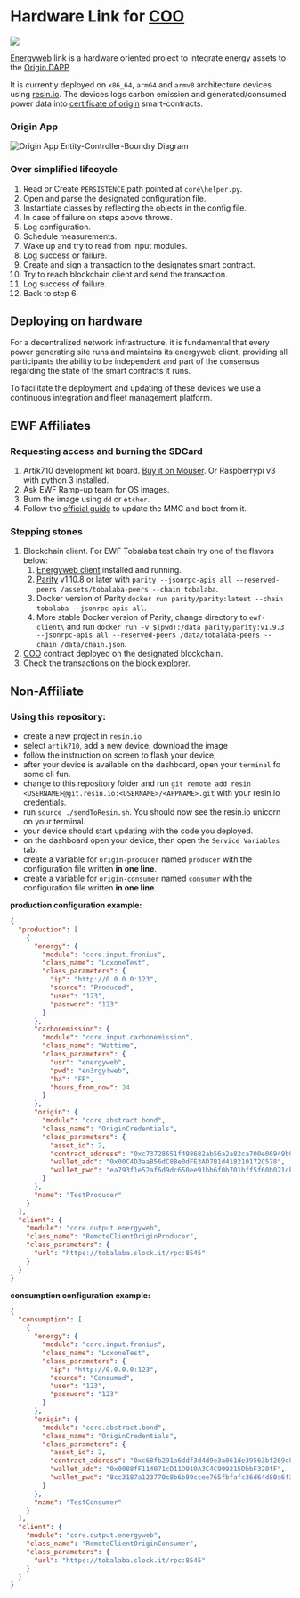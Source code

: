 # Hardware Link for [COO](https://github.com/energywebfoundation/ewf-coo)
[![](https://img.shields.io/badge/version-dev-red.svg)](https://softwareengineering.stackexchange.com/questions/61726/define-production-ready)

[Energyweb](energyweb.org) link is a hardware oriented project to integrate energy assets to the [Origin DAPP](](https://github.com/energywebfoundation/ewf-coo)).

It is currently deployed on `x86_64`, `arm64` and `armv8` architecture devices using [resin.io](resin.io). The devices logs carbon emission and generated/consumed power data into [certificate of origin](https://github.com/energywebfoundation/certificate_of_origin) smart-contracts.

### Origin App
![Origin App Entity-Controller-Boundry Diagram](https://github.com/energywebfoundation/ewf-link-origin/blob/master/media/origin-ecb.png)

### Over simplified lifecycle
1. Read or Create `PERSISTENCE` path pointed at `core\helper.py`.
2. Open and parse the designated configuration file.
3. Instantiate classes by reflecting the objects in the config file.
4. In case of failure on steps above throws.
5. Log configuration.
6. Schedule measurements.
7. Wake up and try to read from input modules.
8. Log success or failure.
9. Create and sign a transaction to the designates smart contract.
10. Try to reach blockchain client and send the transaction.
11. Log success of failure.
12. Back to step 6.

## Deploying on hardware
For a decentralized network infrastructure, it is fundamental that every power generating site runs and maintains its energyweb client, providing all participants the ability to be independent and part of the consensus regarding the state of the smart contracts it runs.

To facilitate the deployment and updating of these devices we use a continuous integration and fleet management platform.

## EWF Affiliates
### Requesting access and burning the SDCard
1. Artik710 development kit board. [Buy it on Mouser](https://www.mouser.de/ProductDetail/Samsung-ARTIK/SIP-KITNXE001?qs=sGAEpiMZZMve4%2fbfQkoj%252bITJFZOYkcE6OmmcL7bZCu8=). Or Raspberrypi v3 with python 3 installed.
2. Ask EWF Ramp-up team for OS images.
3. Burn the image using `dd` or `etcher`.
4. Follow the [official guide](https://developer.artik.io/documentation/developer-guide/update-image/updating-artik-image.html) to update the MMC and boot from it.

### Stepping stones

1. Blockchain client. For EWF Tobalaba test chain try one of the flavors below:
    1. [Energyweb client](https://energyweb.org/blockchain/) installed and running.
    2. [Parity](https://github.com/paritytech/parity/releases)  v1.10.8 or later with `parity --jsonrpc-apis all --reserved-peers /assets/tobalaba-peers --chain tobalaba`.
    3. Docker version of Parity `docker run parity/parity:latest --chain tobalaba --jsonrpc-apis all`.
    4. More stable Docker version of Parity, change directory to `ewf-client\` and run `docker run -v $(pwd):/data parity/parity:v1.9.3 --jsonrpc-apis all --reserved-peers /data/tobalaba-peers --chain /data/chain.json`.
2. [COO](https://github.com/energywebfoundation/certificate_of_origin) contract deployed on the designated blockchain.
3. Check the transactions on the [block explorer](https://tobalaba.etherscan.com/).

## Non-Affiliate 
### Using this repository: 
- create a new project in `resin.io`
- select `artik710`, add a new device, download the image
- follow the instruction on screen to flash your device,
- after your device is available on the dashboard, open your `terminal` fo some cli fun.
- change to this repository folder and run `git remote add resin <USERNAME>@git.resin.io:<USERNAME>/<APPNAME>.git` with your resin.io credentials.
- run `source ./sendToResin.sh`. You should now see the resin.io unicorn on your terminal.
- your device should start updating with the code you deployed.
- on the dashboard open your device, then open the `Service Variables` tab.
- create a variable for `origin-producer` named `producer` with the configuration file written __in one line__.
- create a variable for `origin-consumer` named `consumer` with the configuration file written __in one line__.

__production configuration example:__
```json
{
  "production": [
    {
      "energy": {
        "module": "core.input.fronius",
        "class_name": "LoxoneTest",
        "class_parameters": {
          "ip": "http://0.0.0.0:123",
          "source": "Produced",
          "user": "123",
          "password": "123"
        }
      },
      "carbonemission": {
        "module": "core.input.carbonemission",
        "class_name": "Wattime",
        "class_parameters": {
          "usr": "energyweb",
          "pwd": "en3rgy!web",
          "ba": "FR",
          "hours_from_now": 24
        }
      },
      "origin": {
        "module": "core.abstract.bond",
        "class_name": "OriginCredentials",
        "class_parameters": {
          "asset_id": 2,
          "contract_address": "0xc73728651f498682ab56a2a82ca700e06949b9b4",
          "wallet_add": "0x00C4D3aaB56dC8Be0dFE3AD7B1d418210172C578",
          "wallet_pwd": "ea793f1e52af6d9dc650ee91bb6f0b701bff5f60b021cb06b1cb78574954ae91"
        }
      },
      "name": "TestProducer"
    }
  ],
  "client": {
    "module": "core.output.energyweb",
    "class_name": "RemoteClientOriginProducer",
    "class_parameters": {
      "url": "https://tobalaba.slock.it/rpc:8545"
    }
  }
}
```

__consumption configuration example:__
```json
{
  "consumption": [
    {
      "energy": {
        "module": "core.input.fronius",
        "class_name": "LoxoneTest",
        "class_parameters": {
          "ip": "http://0.0.0.0:123",
          "source": "Consumed",
          "user": "123",
          "password": "123"
        }
      },
      "origin": {
        "module": "core.abstract.bond",
        "class_name": "OriginCredentials",
        "class_parameters": {
          "asset_id": 2,
          "contract_address": "0xc68fb291a6ddf3d4d9e3a061de39563bf269d868",
          "wallet_add": "0x0088fF114071cD11D910A3C4C999215DbbF320fF",
          "wallet_pwd": "8cc3187a123770c8b6b89ccee765fbfafc36d64d80a6f33d7e4ffc4ff638097f"
        }
      },
      "name": "TestConsumer"
    }
  ],
  "client": {
    "module": "core.output.energyweb",
    "class_name": "RemoteClientOriginConsumer",
    "class_parameters": {
      "url": "https://tobalaba.slock.it/rpc:8545"
    }
  }
}
```
